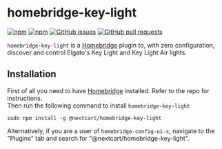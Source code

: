 # homebridge-key-light

[![npm](https://img.shields.io/npm/v/@nextcart/homebridge-key-light?style=for-the-badge)](https://www.npmjs.com/package/@nextcart/homebridge-key-light)
[![npm](https://img.shields.io/npm/dt/@nextcart/homebridge-key-light?style=for-the-badge)](https://www.npmjs.com/package/@nextcart/homebridge-key-light)
[![GitHub issues](https://img.shields.io/github/issues/NextcartOpenSource/homebridge-key-light?style=for-the-badge)](https://github.com/NextcartOpenSource/homebridge-key-light/issues)
[![GitHub pull requests](https://img.shields.io/github/issues-pr/NextcartOpenSource/homebridge-key-light?style=for-the-badge)](https://github.com/NextcartOpenSource/homebridge-key-light/pulls)


`homebridge-key-light` is a [Homebridge](https://github.com/nfarina/homebridge) plugin to, with zero configuration, discover and control Elgato's Key Light and Key Light Air lights.

## Installation

First of all you need to have [Homebridge](https://github.com/nfarina/homebridge) installed. Refer to the repo for 
instructions.  
Then run the following command to install `homebridge-key-light`

```
sudo npm install -g @nextcart/homebridge-key-light
```

Alternatively, if you are a user of `homebridge-config-ui-x`, navigate to the "Plugins" tab and search for "@nextcart/homebridge-key-light".
